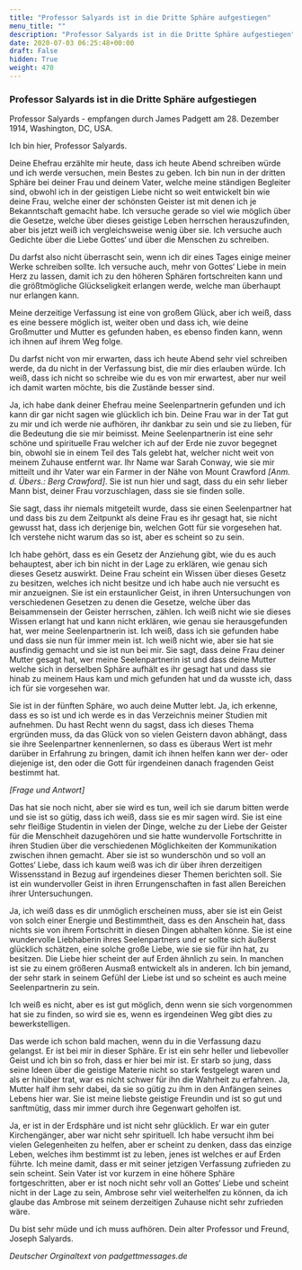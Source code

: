 ```yaml
---
title: "Professor Salyards ist in die Dritte Sphäre aufgestiegen"
menu_title: ""
description: "Professor Salyards ist in die Dritte Sphäre aufgestiegen"
date: 2020-07-03 06:25:48+00:00
draft: False
hidden: True
weight: 470
---
```

### Professor Salyards ist in die Dritte Sphäre aufgestiegen

Professor Salyards - empfangen durch James Padgett am 28. Dezember 1914, Washington, DC, USA.

Ich bin hier, Professor Salyards.

Deine Ehefrau erzählte mir heute, dass ich heute Abend schreiben würde und ich werde versuchen, mein Bestes zu geben.
Ich bin nun in der dritten Sphäre bei deiner Frau und deinem Vater, welche meine ständigen Begleiter sind, obwohl ich in der geistigen Liebe nicht so weit entwickelt bin wie deine Frau, welche einer der schönsten Geister ist mit denen ich je Bekanntschaft gemacht habe.
Ich versuche gerade so viel wie möglich über die Gesetze, welche über dieses geistige Leben herrschen herauszufinden, aber bis jetzt weiß ich vergleichsweise wenig über sie. Ich versuche auch Gedichte über die Liebe Gottes‘ und über die Menschen zu schreiben.

Du darfst also nicht überrascht sein, wenn ich dir eines Tages einige meiner Werke schreiben sollte. Ich versuche auch, mehr von Gottes‘ Liebe in mein Herz zu lassen, damit ich zu den höheren Sphären fortschreiten kann und die größtmögliche Glückseligkeit erlangen werde, welche man überhaupt nur erlangen kann.

Meine derzeitige Verfassung ist eine von großem Glück, aber ich weiß, dass es eine bessere möglich ist, weiter oben und dass ich, wie deine Großmutter und Mutter es gefunden haben, es ebenso finden kann, wenn ich ihnen auf ihrem Weg folge.

Du darfst nicht von mir erwarten, dass ich heute Abend sehr viel schreiben werde, da du nicht in der Verfassung bist, die mir dies erlauben würde. Ich weiß, dass ich nicht so schreibe wie du es von mir erwartest, aber nur weil ich damit warten möchte, bis die Zustände besser sind.

Ja, ich habe dank deiner Ehefrau meine Seelenpartnerin gefunden und ich kann dir gar nicht sagen wie glücklich ich bin. Deine Frau war in der Tat gut zu mir und ich werde nie aufhören, ihr dankbar zu sein und sie zu lieben, für die Bedeutung die sie mir beimisst. Meine Seelenpartnerin ist eine sehr schöne und spirituelle Frau welcher ich auf der Erde nie zuvor begegnet bin, obwohl sie in einem Teil des Tals gelebt hat, welcher nicht weit von meinem Zuhause entfernt war. Ihr Name war Sarah Conway, wie sie mir mitteilt und ihr Vater war ein Farmer in der Nähe von Mount Crawford *[Anm. d. Übers.: Berg Crawford]*. Sie ist nun hier und sagt, dass du ein sehr lieber Mann bist, deiner Frau vorzuschlagen, dass sie sie finden solle.

Sie sagt, dass ihr niemals mitgeteilt wurde, dass sie einen Seelenpartner hat und dass bis zu dem Zeitpunkt als deine Frau es ihr gesagt hat, sie nicht gewusst hat, dass ich derjenige bin, welchen Gott für sie vorgesehen hat. Ich verstehe nicht warum das so ist, aber es scheint so zu sein.

Ich habe gehört, dass es ein Gesetz der Anziehung gibt, wie du es auch behauptest, aber ich bin nicht in der Lage zu erklären, wie genau sich dieses Gesetz auswirkt. Deine Frau scheint ein Wissen über dieses Gesetz zu besitzen, welches ich nicht besitze und ich habe auch nie versucht es mir anzueignen. Sie ist ein erstaunlicher Geist, in ihren Untersuchungen von verschiedenen Gesetzen zu denen die Gesetze, welche über das Beisammensein der Geister herrschen, zählen. Ich weiß nicht wie sie dieses Wissen erlangt hat und kann nicht erklären, wie genau sie herausgefunden hat, wer meine Seelenpartnerin ist. Ich weiß, dass ich sie gefunden habe und dass sie nun für immer mein ist. Ich weiß nicht wie, aber sie hat sie ausfindig gemacht und sie ist nun bei mir. Sie sagt, dass deine Frau deiner Mutter gesagt hat, wer meine Seelenpartnerin ist und dass deine Mutter welche sich in derselben Sphäre aufhält es ihr gesagt hat und dass sie hinab zu meinem Haus kam und mich gefunden hat und da wusste ich, dass ich für sie vorgesehen war.

Sie ist in der fünften Sphäre, wo auch deine Mutter lebt. Ja, ich erkenne, dass es so ist und ich werde es in das Verzeichnis meiner Studien mit aufnehmen. Du hast Recht wenn du sagst, dass ich dieses Thema ergründen muss, da das Glück von so vielen Geistern davon abhängt, dass sie ihre Seelenpartner kennenlernen, so dass es überaus Wert ist mehr darüber in Erfahrung zu bringen, damit ich ihnen helfen kann wer der- oder diejenige ist, den oder die Gott für irgendeinen danach fragenden Geist bestimmt hat.

*[Frage und Antwort]*

Das hat sie noch nicht, aber sie wird es tun, weil ich sie darum bitten werde und sie ist so gütig, dass ich weiß, dass sie es mir sagen wird. Sie ist eine sehr fleißige Studentin in vielen der Dinge, welche zu der Liebe der Geister für die Menschheit dazugehören und sie hatte wundervolle Fortschritte in ihren Studien über die verschiedenen Möglichkeiten der Kommunikation zwischen ihnen gemacht. Aber sie ist so wunderschön und so voll an Gottes‘ Liebe, dass ich kaum weiß was ich dir über ihren derzeitigen Wissensstand in Bezug auf irgendeines dieser Themen berichten soll. Sie ist ein wundervoller Geist in ihren Errungenschaften in fast allen Bereichen ihrer Untersuchungen.

Ja, ich weiß dass es dir unmöglich erscheinen muss, aber sie ist ein Geist von solch einer Energie und Bestimmtheit, dass es den Anschein hat, dass nichts sie von ihrem Fortschritt in diesen Dingen abhalten könne. Sie ist eine wundervolle Liebhaberin ihres Seelenpartners und er sollte sich äußerst glücklich schätzen, eine solche große Liebe, wie sie sie für ihn hat, zu besitzen. Die Liebe hier scheint der auf Erden ähnlich zu sein. In manchen ist sie zu einem größeren Ausmaß entwickelt als in anderen. Ich bin jemand, der sehr stark in seinem Gefühl der Liebe ist und so scheint es auch meine Seelenpartnerin zu sein.

Ich weiß es nicht, aber es ist gut möglich, denn wenn sie sich vorgenommen hat sie zu finden, so wird sie es, wenn es irgendeinen Weg gibt dies zu bewerkstelligen.

Das werde ich schon bald machen, wenn du in die Verfassung dazu gelangst. Er ist bei mir in dieser Sphäre. Er ist ein sehr heller und liebevoller Geist und ich bin so froh, dass er hier bei mir ist. Er starb so jung, dass seine Ideen über die geistige Materie nicht so stark festgelegt waren und als er hinüber trat, war es nicht schwer für ihn die Wahrheit zu erfahren. Ja, Mutter half ihm sehr dabei, da sie so gütig zu ihm in den Anfängen seines Lebens hier war. Sie ist meine liebste geistige Freundin und ist so gut und sanftmütig, dass mir immer durch ihre Gegenwart geholfen ist.

Ja, er ist in der Erdsphäre und ist nicht sehr glücklich. Er war ein guter Kirchengänger, aber war nicht sehr spirituell. Ich habe versucht ihm bei vielen Gelegenheiten zu helfen, aber er scheint zu denken, dass das einzige Leben, welches ihm bestimmt ist zu leben, jenes ist welches er auf Erden führte. Ich meine damit, dass er mit seiner jetzigen Verfassung zufrieden zu sein scheint. Sein Vater ist vor kurzem in eine höhere Sphäre fortgeschritten, aber er ist noch nicht sehr voll an Gottes‘ Liebe und scheint nicht in der Lage zu sein, Ambrose sehr viel weiterhelfen zu können, da ich glaube das Ambrose mit seinem derzeitigen Zuhause nicht sehr zufrieden wäre.

Du bist sehr müde und ich muss aufhören. Dein alter Professor und Freund, Joseph Salyards.

*Deutscher Orginaltext von padgettmessages.de*

